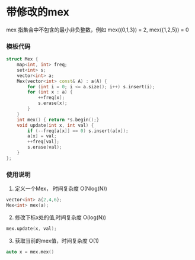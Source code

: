 # 带修改的mex

mex 指集合中不包含的最小非负整数，例如 mex({0,1,3}) = 2, mex({1,2,5}) = 0


### 模板代码

```c++
struct Mex {
    map<int, int> freq;
    set<int> s;
    vector<int> a;
    Mex(vector<int> const& A) : a(A) {
        for (int i = 0; i <= a.size(); i++) s.insert(i);
        for (int x : a) {
            ++freq[x];
            s.erase(x);
        }
    }
    int mex() { return *s.begin();}
    void update(int x, int val) {
        if (--freq[a[x]] == 0) s.insert(a[x]);
        a[x] = val;
        ++freq[val];
        s.erase(val);
    }
};
```

### 使用说明

1. 定义一个Mex， 时间复杂度 O(Nlog(N))

```c++
vector<int> a{2,4,6};
Mex<int> mex(a);
```

2. 修改下标x处的值,时间复杂度 O(log(N))

```c++
mex.update(x, val);
```

3. 获取当前的mex值，时间复杂度 O(1)

```c++
auto x = mex.mex()
```
